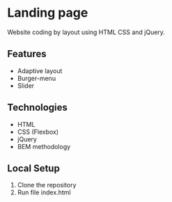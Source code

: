 # Landing page 

Website coding by layout using HTML CSS and jQuery.

## Features
- Adaptive layout
- Burger-menu
- Slider

## Technologies
- HTML
- CSS (Flexbox)
- jQuery
- BEM methodology

## Local Setup
1. Clone the repository
2. Run file index.html
